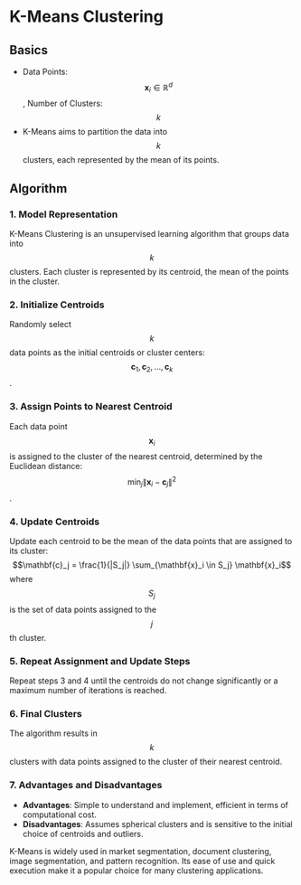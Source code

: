 # K-Means Clustering

## Basics

* Data Points: $$\mathbf{x}_i \in \mathbb{R}^d$$, Number of Clusters: $$k$$
* K-Means aims to partition the data into $$k$$ clusters, each represented by the mean of its points.

## Algorithm

### 1. Model Representation

K-Means Clustering is an unsupervised learning algorithm that groups data into $$k$$ clusters. Each cluster is represented by its centroid, the mean of the points in the cluster.

### 2. Initialize Centroids

Randomly select $$k$$ data points as the initial centroids or cluster centers: $$\mathbf{c}_1, \mathbf{c}_2, \ldots, \mathbf{c}_k$$.

### 3. Assign Points to Nearest Centroid

Each data point $$\mathbf{x}_i$$ is assigned to the cluster of the nearest centroid, determined by the Euclidean distance: $$\min_{j} \|\mathbf{x}_i - \mathbf{c}_j\|^2$$.

### 4. Update Centroids

Update each centroid to be the mean of the data points that are assigned to its cluster: $$\mathbf{c}_j = \frac{1}{|S_j|} \sum_{\mathbf{x}_i \in S_j} \mathbf{x}_i$$ where $$S_j$$ is the set of data points assigned to the $$j$$th cluster.

### 5. Repeat Assignment and Update Steps

Repeat steps 3 and 4 until the centroids do not change significantly or a maximum number of iterations is reached.

### 6. Final Clusters

The algorithm results in $$k$$ clusters with data points assigned to the cluster of their nearest centroid.

### 7. Advantages and Disadvantages

- **Advantages**: Simple to understand and implement, efficient in terms of computational cost.
- **Disadvantages**: Assumes spherical clusters and is sensitive to the initial choice of centroids and outliers.

K-Means is widely used in market segmentation, document clustering, image segmentation, and pattern recognition. Its ease of use and quick execution make it a popular choice for many clustering applications.

